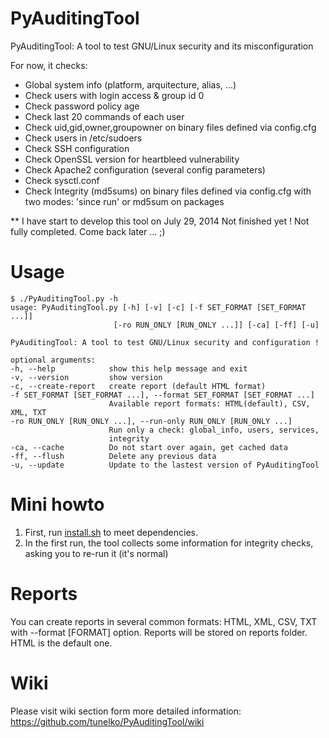 PyAuditingTool
==============
PyAuditingTool: A tool to test GNU/Linux security and its misconfiguration

For now, it checks: 

- Global system info (platform, arquitecture, alias, ...)
- Check users with login access & group id 0
- Check password policy age 
- Check last 20 commands of each user 
- Check uid,gid,owner,groupowner on binary files defined via config.cfg
- Check users in /etc/sudoers
- Check SSH configuration 
- Check OpenSSL version for heartbleed vulnerability
- Check Apache2 configuration (several config parameters)
- Check sysctl.conf 
- Check Integrity (md5sums) on binary files defined via config.cfg with two modes: 'since run' or md5sum on packages


** I have start to develop this tool on July 29, 2014
Not finished yet ! Not fully completed.
Come back later ... ;)


Usage
==============

    $ ./PyAuditingTool.py -h 
    usage: PyAuditingTool.py [-h] [-v] [-c] [-f SET_FORMAT [SET_FORMAT ...]]
                           [-ro RUN_ONLY [RUN_ONLY ...]] [-ca] [-ff] [-u]
    
    PyAuditingTool: A tool to test GNU/Linux security and configuration !
    
    optional arguments:
    -h, --help            show this help message and exit
    -v, --version         show version
    -c, --create-report   create report (default HTML format)
    -f SET_FORMAT [SET_FORMAT ...], --format SET_FORMAT [SET_FORMAT ...]
                          Available report formats: HTML(default), CSV, XML, TXT
    -ro RUN_ONLY [RUN_ONLY ...], --run-only RUN_ONLY [RUN_ONLY ...]
                          Run only a check: global_info, users, services,
                          integrity
    -ca, --cache          Do not start over again, get cached data
    -ff, --flush          Delete any previous data
    -u, --update          Update to the lastest version of PyAuditingTool

Mini howto
==============

1. First, run [install.sh](https://github.com/tunelko/PyAuditingTool/blob/master/install.sh) to meet dependencies. 
2. In the first run, the tool collects some information for integrity checks, asking you to re-run it (it's normal)

Reports
==============
You can create reports in several common formats: HTML, XML, CSV, TXT with --format [FORMAT] option. Reports will be stored on reports folder. HTML is the default one. 


Wiki
==============

Please visit wiki section form more detailed information: 
https://github.com/tunelko/PyAuditingTool/wiki

